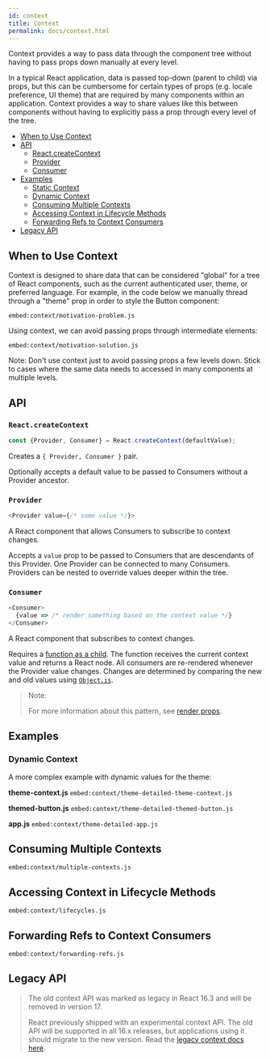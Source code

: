 ```yaml
---
id: context
title: Context
permalink: docs/context.html
---
```


Context provides a way to pass data through the component tree without having to pass props down manually at every level.

In a typical React application, data is passed top-down (parent to child) via props, but this can be cumbersome for certain types of props (e.g. locale preference, UI theme) that are required by many components within an application. Context provides a way to share values like this between components without having to explicitly pass a prop through every level of the tree.

- [When to Use Context](#when-to-use-context)
- [API](#api)
  - [React.createContext](#reactcreatecontext)
  - [Provider](#provider)
  - [Consumer](#consumer)
- [Examples](#examples)
  - [Static Context](#static-context)
  - [Dynamic Context](#dynamic-context)
  - [Consuming Multiple Contexts](#consuming-multiple-contexts)
  - [Accessing Context in Lifecycle Methods](#accessing-context-in-lifecycle-methods)
  - [Forwarding Refs to Context Consumers](#forwarding-refs-to-context-consumers)
- [Legacy API](#legacy-api)


## When to Use Context

Context is designed to share data that can be considered "global" for a tree of React components, such as the current authenticated user, theme, or preferred language. For example, in the code below we manually thread through a "theme" prop in order to style the Button component:

`embed:context/motivation-problem.js`

Using context, we can avoid passing props through intermediate elements:

`embed:context/motivation-solution.js`

Note: Don't use context just to avoid passing props a few levels down. Stick to cases where the same data needs to accessed in many components at multiple levels.

## API

### `React.createContext`

```js
const {Provider, Consumer} = React.createContext(defaultValue);
```

Creates a `{ Provider, Consumer }` pair.

Optionally accepts a default value to be passed to Consumers without a Provider ancestor.

### `Provider`

```js
<Provider value={/* some value */}>
```

A React component that allows Consumers to subscribe to context changes.

Accepts a `value` prop to be passed to Consumers that are descendants of this Provider. One Provider can be connected to many Consumers. Providers can be nested to override values deeper within the tree.

### `Consumer`

```js
<Consumer>
  {value => /* render something based on the context value */}
</Consumer>
```

A React component that subscribes to context changes.

Requires a [function as a child](/docs/render-props.html#using-props-other-than-render). The function receives the current context value and returns a React node. All consumers are re-rendered whenever the Provider value changes. Changes are determined by comparing the new and old values using [`Object.is`](https://developer.mozilla.org/en-US/docs/Web/JavaScript/Reference/Global_Objects/Object/is).

> Note:
> 
> For more information about this pattern, see [render props](/docs/render-props.html).

## Examples

### Dynamic Context

A more complex example with dynamic values for the theme:

**theme-context.js**
`embed:context/theme-detailed-theme-context.js`

**themed-button.js**
`embed:context/theme-detailed-themed-button.js`

**app.js**
`embed:context/theme-detailed-app.js`

## Consuming Multiple Contexts

`embed:context/multiple-contexts.js`

## Accessing Context in Lifecycle Methods

`embed:context/lifecycles.js`

## Forwarding Refs to Context Consumers

`embed:context/forwarding-refs.js`

## Legacy API

> The old context API was marked as legacy in React 16.3 and will be removed in version 17.
> 
> React previously shipped with an experimental context API. The old API will be supported in all 16.x releases, but applications using it should migrate to the new version. Read the [legacy context docs here](/docs/legacy-context.html).
 